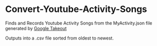 # Convert-Youtube-Activity-Songs
 Finds and Records Youtube Activity Songs from the MyActivity.json file generated by [Google Takeout
](https://takeout.google.com/settings/takeout) 

Outputs into a .csv file sorted from oldest to newest.
